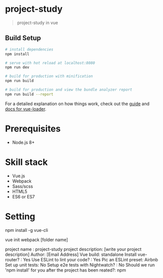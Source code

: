 # project-study

> project-study in vue

## Build Setup

``` bash
# install dependencies
npm install

# serve with hot reload at localhost:8080
npm run dev

# build for production with minification
npm run build

# build for production and view the bundle analyzer report
npm run build --report
```

For a detailed explanation on how things work, check out the [guide](http://vuejs-templates.github.io/webpack/) and [docs for vue-loader](http://vuejs.github.io/vue-loader).

# Prerequisites
- Node.js 8+

# Skill stack
- Vue.js
- Webpack
- Sass/scss
- HTML5
- ES6 or ES7

# Setting

npm install -g vue-cli

vue init webpack [folder name]

project name : project-study
project description: [write your project description]
Author: [Email Address]
Vue build: standalone
Install vue-router? : Yes
Use ESLint to lint your code? : Yes
Pic an ESLint preset: Airbnb
Set up unit tests: No
Setup e2e tests with Nightwatch? : No
Should we run 'npm install' for you after the project has been reated?: npm
